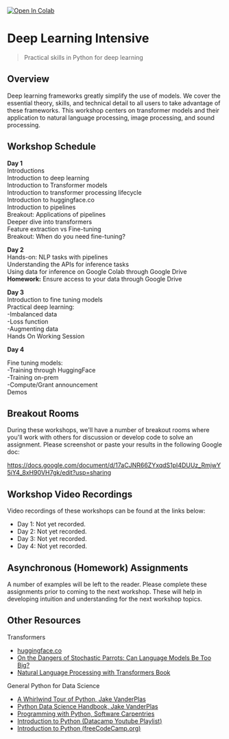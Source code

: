[![Open In Colab](https://colab.research.google.com/assets/colab-badge.svg)](https://colab.research.google.com/github/vanderbilt-data-science/deep-learning-intensive)
# Deep Learning Intensive
> Practical skills in Python for deep learning

## Overview

Deep learning frameworks greatly simplify the use of models. We cover the essential theory, skills, and technical detail to all users to take advantage of these frameworks. This workshop centers on transformer models and their application to natural language processing, image processing, and sound processing. 

## Workshop Schedule
**Day 1**  
Introductions  
Introduction to deep learning  
Introduction to Transformer models  
Introduction to transformer processing lifecycle  
Introduction to huggingface.co  
Introduction to pipelines  
Breakout: Applications of pipelines  
Deeper dive into transformers  
Feature extraction vs Fine-tuning  
Breakout: When do you need fine-tuning?  

**Day 2**  
Hands-on: NLP tasks with pipelines  
Understanding the APIs for inference tasks  
Using data for inference on Google Colab through Google Drive  
**Homework:** Ensure access to your data through Google Drive

**Day 3**  
Introduction to fine tuning models  
Practical deep learning:  
-Imbalanced data  
-Loss function  
-Augmenting data    
Hands On Working Session  

**Day 4**  

Fine tuning models:  
-Training through HuggingFace  
-Training on-prem  
-Compute/Grant announcement  
Demos  

## Breakout Rooms
During these workshops, we'll have a number of breakout rooms where you'll work with others for discussion or develop code to solve an assignment.  Please screenshot or paste your results in the following Google doc: 

https://docs.google.com/document/d/17aCJNR66ZYxqdS1pI4DUUz_RmjwY5iY4_8xH90VH7gk/edit?usp=sharing

## Workshop Video Recordings
Video recordings of these workshops can be found at the links below:

- Day 1: Not yet recorded.
- Day 2: Not yet recorded.
- Day 3: Not yet recorded.
- Day 4: Not yet recorded.

## Asynchronous (Homework) Assignments
A number of examples will be left to the reader.  Please complete these assignments prior to coming to the next workshop.  These will help in developing intuition and understanding for the next workshop topics.

## Other Resources

Transformers
 - [huggingface.co](huggingface.co)
 - [On the Dangers of Stochastic Parrots: Can Language Models Be Too Big?](https://dl.acm.org/doi/pdf/10.1145/3442188.3445922)
 - [Natural Language Processing with Transformers Book](https://learning.oreilly.com/library/view/natural-language-processing/9781098103231/)

General Python for Data Science

- [A Whirlwind Tour of Python, Jake VanderPlas](https://github.com/jakevdp/WhirlwindTourOfPython)
- [Python Data Science Handbook, Jake VanderPlas](https://github.com/jakevdp/PythonDataScienceHandbook)
- [Programming with Python, Software Carpentries](https://swcarpentry.github.io/python-novice-inflammation/)  
- [Introduction to Python (Datacamp Youtube Playlist)](https://www.youtube.com/watch?v=-Rf4fZDQ0yw&list=PLjgj6kdf_snaw8QnlhK5f3DzFDFKDU5f4)
- [Introduction to Python (freeCodeCamp.org)](https://www.youtube.com/watch?v=rfscVS0vtbw)

